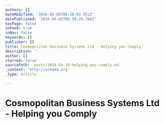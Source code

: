 ```yaml
---
authors: []
dateModified: '2016-05-05T06:58:03.951Z'
datePublished: '2016-05-05T06:58:26.368Z'
hasPage: false
inFeed: true
inNav: false
keywords: []
publisher: {}
title: Cosmopolitan Business Systems Ltd - Helping you Comply
description: ''
author: []
starred: false
sourcePath: _posts/2016-04-30-helping-you-comply.md
_context: 'http://schema.org'
_type: Article

---
```

# Cosmopolitan Business Systems Ltd - Helping you Comply